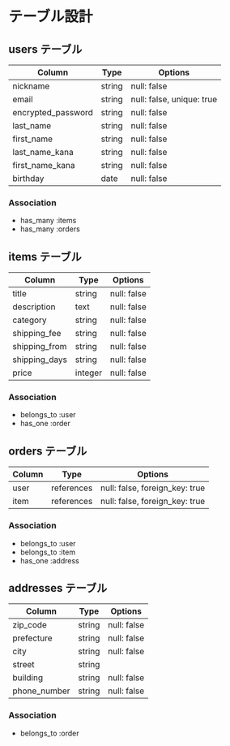 # テーブル設計

## users テーブル

| Column             | Type   | Options                   |
| ------------------ | ------ | ------------------------- |
| nickname           | string | null: false               |
| email              | string | null: false, unique: true |
| encrypted_password | string | null: false               |
| last_name          | string | null: false               |
| first_name         | string | null: false               |
| last_name_kana     | string | null: false               |
| first_name_kana    | string | null: false               |
| birthday           | date   | null: false               |

### Association

- has_many :items
- has_many :orders

## items テーブル

| Column        | Type    | Options     |
| ------------- | ------- | ----------- |
| title         | string  | null: false |
| description   | text    | null: false |
| category      | string  | null: false |
| shipping_fee  | string  | null: false |
| shipping_from | string  | null: false |
| shipping_days | string  | null: false |
| price         | integer | null: false |

### Association

- belongs_to :user
- has_one :order

## orders テーブル

| Column | Type       | Options                        |
| ------ | ---------- | ------------------------------ |
| user   | references | null: false, foreign_key: true |
| item   | references | null: false, foreign_key: true |

### Association

- belongs_to :user
- belongs_to :item
- has_one :address

## addresses テーブル

| Column       | Type   | Options     |
| ------------ | ------ | ----------- |
| zip_code     | string | null: false |
| prefecture   | string | null: false |
| city         | string | null: false |
| street       | string |             |
| building     | string | null: false |
| phone_number | string | null: false |

### Association

- belongs_to :order
